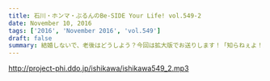 ```yaml
---
title: 石川・ホンマ・ぶるんのBe-SIDE Your Life! vol.549-2
date: November 10, 2016
tags: ['2016', 'November 2016', 'vol.549']
draft: false
summary: 結婚しないで、老後はどうしよう？今回は拡大版でお送りします！「知らねぇよ！人生相談・前半」SAITO
---
```


http://project-phi.ddo.jp/ishikawa/ishikawa549_2.mp3
